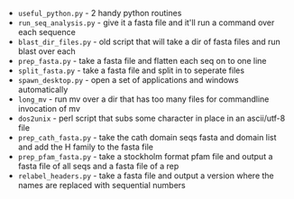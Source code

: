 * `useful_python.py` - 2 handy python routines
* `run_seq_analysis.py` - give it a fasta file and it'll run a command over each sequence
* `blast_dir_files.py` - old script that will take a dir of fasta files and run blast over each
* `prep_fasta.py` - take a fasta file and flatten each seq on to one line
* `split_fasta.py` - take a fasta file and split in to seperate files
* `spawn_desktop.py` - open a set of applications and windows automatically
* `long_mv` - run mv over a dir that has too many files for commandline invocation of mv
* `dos2unix` - perl script that subs some character in place in an ascii/utf-8 file
* `prep_cath_fasta.py` - take the cath domain seqs fasta and domain list and add the H family to the fasta file
* `prep_pfam_fasta.py` - take a stockholm format pfam file and output a fasta file of all seqs and a fasta file of a rep
* `relabel_headers.py` - take a fasta file and output a version where the names are replaced with sequential numbers
